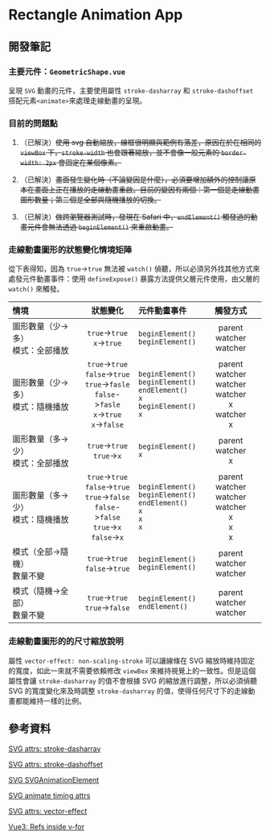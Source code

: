 # Rectangle Animation App

## 開發筆記

### 主要元件：`GeometricShape.vue`

呈現 `SVG` 動畫的元件，主要使用屬性 `stroke-dasharray` 和 `stroke-dashoffset` 搭配元素`<animate>`來處理走線動畫的呈現。

### 目前的問題點

1. （已解決）~~使用 svg 自動縮放，線框很明顯與範例有落差，原因在於在相同的 `viewBox` 下，`stroke-width` 也會跟著縮放，並不會像一般元素的 `border-width: 2px` 會固定在某個像素。~~

2. （已解決）~~畫面發生變化時（不論變因是什麼），必須要增加額外的控制讓原本在畫面上正在播放的走線動畫重啟。目前的變因有兩個：第一個是走線動畫圖形數量；第二個是全部與隨機播放的切換。~~

3. （已解決）~~做跨瀏覽器測試時，發現在 Safari 中，`endElement()` 觸發過的動畫元件會無法透過 `beginElement()` 來重啟動畫。~~

### 走線動畫圖形的狀態變化情境矩陣

從下表得知，因為 `true`->`true` 無法被 `watch()` 偵聽，所以必須另外找其他方式來處發元件動畫事件：使用 `defineExpose()` 暴露方法提供父層元件使用，由父層的 `watch()` 來觸發。

| 情境                                  |                                                   狀態變化                                                   | 元件動畫事件                                                                                  |                            觸發方式                             |
| :------------------------------------ | :----------------------------------------------------------------------------------------------------------: | :-------------------------------------------------------------------------------------------- | :-------------------------------------------------------------: |
| 圖形數量（少->多）<br/>模式：全部播放 |                                        `true`->`true`<br/>`x`->`true`                                        | `beginElement()`<br/>`beginElement()`                                                         |                   parent watcher<br/>watcher                    |
| 圖形數量（少->多）<br/>模式：隨機播放 | `true`->`true`<br/>`false`->`true`<br/>`true`->`fasle`<br/>`false`->`fasle`<br/>`x`->`true`<br/>`x`->`false` | `beginElement()`<br/>`beginElement()`<br/>`endElement()`<br/>`x`<br/>`beginElement()`<br/>`x` | parent watcher<br/>watcher<br/>watcher<br/>x <br/>watcher<br/>x |
| 圖形數量（多->少）<br/>模式：全部播放 |                                        `true`->`true`<br/>`true`->`x`                                        | `beginElement()`<br/>`x`                                                                      |                      parent watcher<br/>x                       |
| 圖形數量（多->少）<br/>模式：隨機播放 | `true`->`true`<br/>`false`->`true`<br/>`true`->`false`<br/>`false`->`false`<br/>`true`->`x`<br/>`false`->`x` | `beginElement()`<br/>`beginElement()`<br/>`endElement()`<br/>`x`<br/>`x`<br/>`x`              |    parent watcher<br/>watcher<br/>watcher<br/>x<br/>x<br/>x     |
| 模式（全部->隨機）<br/>數量不變       |                                      `true`->`true`<br/>`false`->`true`                                      | `beginElement()`<br/>`beginElement()`                                                         |                   parent watcher<br/>watcher                    |
| 模式（隨機->全部）<br/>數量不變       |                                      `true`->`true`<br/>`true`->`false`                                      | `beginElement()`<br/>`endElement()`                                                           |                   parent watcher<br/>watcher                    |

### 走線動畫圖形的的尺寸縮放說明

屬性 `vector-effect: non-scaling-stroke` 可以讓線條在 SVG 縮放時維持固定的寬度，如此一來就不需要依賴修改 `viewBox` 來維持視覺上的一致性。但是這個屬性會讓 `stroke-dasharray` 的值不會根據 SVG 的縮放進行調整，所以必須偵聽 SVG 的寬度變化來及時調整 `stroke-dasharray` 的值，使得任何尺寸下的走線動畫都能維持一樣的比例。

## 參考資料

[SVG attrs: stroke-dasharray](https://developer.mozilla.org/en-US/docs/Web/SVG/Attribute/stroke-dasharray)

[SVG attrs: stroke-dashoffset](https://developer.mozilla.org/en-US/docs/Web/SVG/Attribute/stroke-dashoffset)

[SVG SVGAnimationElement](https://developer.mozilla.org/en-US/docs/Web/API/SVGAnimationElement)

[SVG animate timing attrs](https://www.w3.org/TR/SVG11/animate.html#TimingAttributes)

[SVG attrs: vector-effect](https://developer.mozilla.org/en-US/docs/Web/SVG/Attribute/vector-effect)

[Vue3: Refs inside v-for​](https://vuejs.org/guide/essentials/template-refs.html#refs-inside-v-for)
